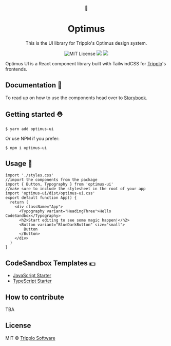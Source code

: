 <div align="center">
    <div><span>🤖</span></div>
    <h1 align="center">Optimus</h1>
    <p>This is the UI library for Tripplo's Optimus design system. 
    <a href="https://github.com/Tripplo-Software/optimus" title="Tripplo Optimus">
    </a>
    <p>
      <img alt="MIT License" src="https://img.shields.io/github/license/Tripplo-Software/optimus"/>
      <img src="https://img.shields.io/github/issues/Tripplo-Software/optimus">
      <img src="https://img.shields.io/npm/v/optimus-ui">
    </p>
  </div>
  Optimus UI is a React component library built with TailwindCSS for  <a href="htpps://tripplo.co">Tripplo</a>'s frontends.

## Documentation 📝

To read up on how to use the components head over to <a href="https://optimus-ui.netlify.app/">Storybook</a>.

## Getting started ⛑️

```shell
$ yarn add optimus-ui
```

Or use NPM if you prefer:

```
$ npm i optimus-ui
```

## Usage 🍩

```tsx
import './styles.css'
//import the components from the package
import { Button, Typography } from 'optimus-ui'
//make sure to include the stylesheet in the root of your app
import 'optimus-ui/dist/optimus-ui.css'
export default function App() {
  return (
    <div className="App">
      <Typography variant="HeadingThree">Hello CodeSandbox</Typography>
      <h2>Start editing to see some magic happen!</h2>
      <Button variant="BlueDarkButton" size="small">
        Button
      </Button>
    </div>
  )
}
```

## CodeSandbox Templates 💵

- [JavaScript Starter](https://codesandbox.io/s/black-leaf-vxh85?file=/src/App.js)
- [TypeScript Starter](https://codesandbox.io/s/upbeat-babbage-ji60r?file=/src/App.tsx)

## How to contribute

TBA

## License

MIT © [Tripplo Software](https://github.com/Tripplo-Software)
